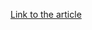 [Link to the article](https://crowdstrike.com/blog/weeding-out-wannamine-v4-0-analyzing-and-remediating-this-mineware-nightmare/)
